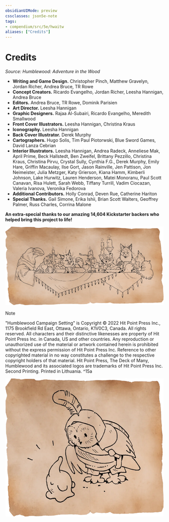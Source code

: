 ```yaml
---
obsidianUIMode: preview
cssclasses: json5e-note
tags:
- compendium/src/5e/hwaitw
aliases: ["Credits"]
---
```

# Credits
*Source: Humblewood: Adventure in the Wood* 

- **Writing and Game Design.** Christopher Pinch, Matthew Gravelyn, Jordan Richer, Andrea Bruce, TR Rowe  
- **Concept Creators.** Ricardo Evangelho, Jordan Richer, Leesha Hannigan, Andrea Bruce  
- **Editors.** Andrea Bruce, TR Rowe, Dominik Parisien  
- **Art Director.** Leesha Hannigan  
- **Graphic Designers.** Rajaa Al-Subairi, Ricardo Evangelho, Meredith Smallwood  
- **Front Cover Illustrators.** Leesha Hannigan, Christina Kraus  
- **Iconography.** Leesha Hannigan  
- **Back Cover Illustrator.** Derek Murphy  
- **Cartographers.** Hugo Solis, Tim Paul Piotorwski, Blue Sword Games, David Lanza Cebrian  
- **Interior Illustrators.** Leesha Hannigan, Andrea Radeck, Anneliese Mak, April Prime, Beck Hallstedt, Ben Zweifel, Brittany Pezzillo, Christina Kraus, Christina Pirvu, Crystal Sully, Cynthia F.G., Derek Murphy, Emily Hare, Griffin Macaulay, Ilse Gort, Jason Rainville, Jen Pattison, Jon Neimeister, Julia Metzger, Katy Grierson, Kiana Hamm, Kimberli Johnson, Lake Hurwitz, Lauren Henderson, Matei Monoranu, Paul Scott Canavan, Risa Hulett, Sarah Webb, Tiffany Turrill, Vadim Ciocazan, Valeria Ivanova, Veronika Fedorova  
- **Additional Contributors.** Holly Conrad, Deven Rue, Catherine Hariton  
- **Special Thanks.** Gail Simone, Erika Ishii, Brian Scott Walters, Geoffrey Palmer, Russ Charles, Corrina Malone  

**An extra-special thanks to our amazing 14,604 Kickstarter backers who helped bring this project to life!**

![](https://raw.githubusercontent.com/5etools-mirror-2/5etools-img/main/adventure/HWAitW/credits.webp#center)

> [!note] 
> 
> "Humblewood Campaign Setting" is Copyright © 2022 Hit Point Press Inc., 1175 Brookfield Rd East, Ottawa, Ontario, K1V0C3, Canada. All rights reserved. All characters and their distinctive likenesses are property of Hit Point Press Inc. in Canada, US and other countries. Any reproduction or unauthorized use of the material or artwork contained herein is prohibited without the express permission of Hit Point Press Inc. Reference to other copyrighted material in no way constitutes a challenge to the respective copyright holders of that material. Hit Point Press, The Deck of Many, Humblewood and its associated logos are trademarks of Hit Point Press Inc. Second Printing. Printed in Lithuania.
^15a

![](https://raw.githubusercontent.com/5etools-mirror-2/5etools-img/main/adventure/HWAitW/credits1.webp#center)